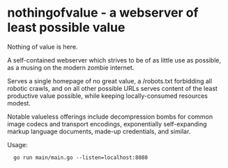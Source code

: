 # nothingofvalue - a webserver of least possible value

Nothing of value is here.

A self-contained webserver which strives to be of as little use as possible,
as a musing on the modern zombie internet.

Serves a single homepage of no great value, a /robots.txt forbidding all
robotic crawls, and on all other possible URLs serves content of the least
productive value possible, while keeping locally-consumed resources modest.

Notable valueless offerings include decompression bombs for common image
codecs and transport encodings, exponentially self-expanding markup language
documents, made-up credentials, and similar.


Usage: 

```
  go run main/main.go --listen=localhost:8080
```
